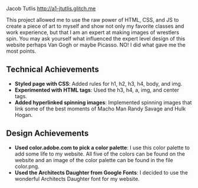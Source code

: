 Jacob Tutlis
http://a1-jtutlis.glitch.me

This project allowed me to use the raw power of HTML, CSS, and JS to create a piece of art to myself and show not only my favorite classes and work experience, but that I am an expert at making images of wrestlers spin. You may ask yourself what influenced the expert level design of this website perhaps Van Gogh or maybe Picasso. NO! I did what gave me the most points.

## Technical Achievements

-   **Styled page with CSS**: Added rules for h1, h2, h3, h4, body, and img.
-   **Experimented with HTML tags**: Used the h3, h4, a, img, and center tags.
-   **Added hyperlinked spinning images**: Implemented spinning images that link some of the best moments of Macho Man Randy Savage and Hulk Hogan.

## Design Achievements

-   **Used color.adobe.com to pick a color palette**: I use this color palette to add some life to my website. All five of the colors can be found on the website and an image of the color palette can be found in the file color.png.
-   **Used the Architects Daughter from Google Fonts**: I decided to use the wonderful Architects Daughter font for my website.
